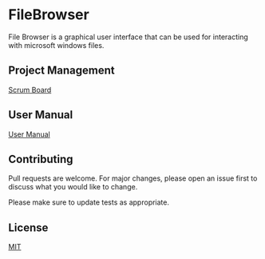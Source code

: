 # FileBrowser
File Browser is a graphical user interface that can be used for interacting with microsoft windows files.
## Project Management
[Scrum Board](https://trello.com/invite/b/k2GIcPrk/0c07357e586de9e413fc7b8d54a84253/scrum-board)
## User Manual 
[User Manual](https://drive.google.com/file/d/1cHJjZjPageTRf2c7lPOGju3Vd1aeM5-g/view?usp=sharing)
## Contributing
Pull requests are welcome. For major changes, please open an issue first to discuss what you would like to change.

Please make sure to update tests as appropriate.

## License
[MIT](https://choosealicense.com/licenses/mit/)
